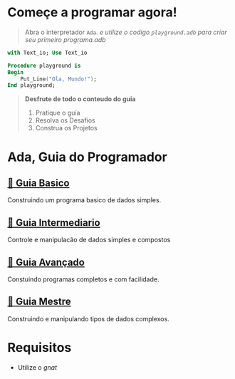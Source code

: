 # Começe a programar agora!  
> Abra o interpretador `Ada`. 
> _e utilize o codigo `playground.adb` para criar seu primeiro programa.adb_  

~~~ada
with Text_io; Use Text_io

Procedure playground is
Begin
    Put_Line("Ola, Mundo!");
End playground;
~~~

> **Desfrute de todo o conteudo do guia**
> 1. Pratique o guia  
> 2. Resolva os Desafios   
> 3. Construa os Projetos   

# Ada, Guia do Programador

## [:egg: Guia Basico](1-guia-basico/README.md)
Construindo um programa basico de dados simples.
## [:lizard: Guia Intermediario](2-guia-intermediario/README.md)
Controle e manipulacão de dados simples e compostos
## [:crocodile: Guia Avançado](3-guia-avancado/README.md)
Constuindo programas completos e com facilidade.
## [:dragon: Guia Mestre](4-guia-mestre/README.md)
Construindo e manipulando tipos de dados complexos.   

# Requisitos
* Utilize o _gnat_ 
